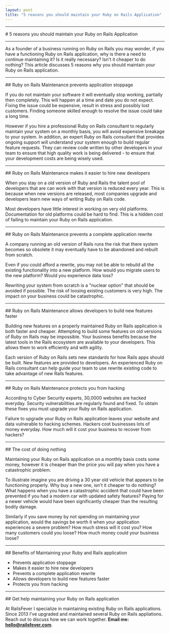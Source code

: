 ```yaml
---
layout: post
title: "5 reasons you should maintain your Ruby on Rails Application"
---
```


<hr />
# 5 reasons you should maintain your Ruby on Rails Application
<hr />

As a founder of a business running on Ruby on Rails you may wonder, if you have a functioning Ruby on Rails application, why is there a need to continue maintaining it? Is it really necessary? Isn't it cheaper to do nothing? This article discusses 5 reasons why you should maintain your Ruby on Rails application.

<hr />
## Ruby on Rails Maintenance prevents application stoppage

If you do not maintain your software it will eventually stop working, partially then completely. This will happen at a time and date you do not expect. Fixing the issue could be expensive, result in stress and possibly lost customers. Finding someone skilled enough to resolve the issue could take a long time.

However if you hire a professional Ruby on Rails consultant to regularly maintain your system on a monthly basis, you will avoid expensive breakage to your system. In addition, an expert Ruby on Rails consultant that provides ongoing support will understand your system enough to build regular feature requests. They can review code written by other developers in your team to ensure that high quality work is being delivered - to ensure that your development costs are being wisely used.

<hr />
## Ruby on Rails Maintenance makes it easier to hire new developers

When you stay on a old version of Ruby and Rails the talent pool of developers that are can work with that version is reduced every year. This is because when new versions are released, most companies upgrade and developers learn new ways of writing Ruby on Rails code.

Most developers have little interest in working on very old platforms. Documentation for old platforms could be hard to find. This is a hidden cost of failing to maintain your Ruby on Rails application.

<hr />
## Ruby on Rails Maintenance prevents a complete application rewrite

A company running an old version of Rails runs the risk that there system becomes so obsolete it may eventually have to be abandoned and rebuilt from scratch.

Even if you could afford a rewrite, you may not be able to rebuild all the existing functionality into a new platform. How would you migrate users to the new platform? Would you experience data loss?

Rewriting your system from scratch is a "nuclear option" that should be avoided if possible. The risk of loosing existing customers is very high. The impact on your business could be catastrophic.

<hr />
## Ruby on Rails Maintenance allows developers to build new features faster

Building new features on a properly maintained Ruby on Rails application is both faster and cheaper. Attempting to build some features on old versions of Ruby on Rails may be impossible. Your business benefits because the latest tools in the Rails ecosystem are available to your developers. This allows them to work efficiently and with agility.

Each version of Ruby on Rails sets new standards for how Rails apps should be built. New features are provided to developers. An experienced Ruby on Rails consultant can help guide your team to use rewrite existing code to take advantage of new Rails features.

<hr />
## Ruby on Rails Maintenance protects you from hacking

According to Cyber Security experts, 30,0000 websites are hacked everyday. Security vulnerabilities are regularly found and fixed. To obtain these fixes you must upgrade your Ruby on Rails application.

Failure to upgrade your Ruby on Rails application leaves your website and data vulnerable to hacking schemes. Hackers cost businesses lots of money everyday. How much will it cost your business to recover from hackers?

<hr />
## The cost of doing nothing

Maintaining your Ruby on Rails application on a monthly basis costs some money, however it is cheaper than the price you will pay when you have a catastrophic problem.

To illustrate imagine you are driving a 30 year old vehicle that appears to be functioning properly. Why buy a new one, isn't it cheaper to do nothing? What happens when you have a catastrophic accident that could have been prevented if you had a modern car with updated safety features? Paying for a newer vehicle would have been significantly cheaper than the resulting bodily damage.

Similarly if you save money by not spending on maintaining your application, would the savings be worth it when your application experiences a severe problem? How much stress will it cost you? How many customers could you loose? How much money could your business loose?

<hr />
## Benefits of Maintaining your Ruby and Rails application

- Prevents application stoppage
- Makes it easier to hire new developers
- Prevents a complete application rewrite
- Allows developers to build new features faster
- Protects you from hacking

<hr />
## Get help maintaining your Ruby on Rails application

At RailsFever I specialize in maintaining existing Ruby on Rails applications. Since 2013 I've upgraded and maintained several Ruby on Rails appliations. Reach out to discuss how we can work together. **Email me: hello@railsfever.com**.
